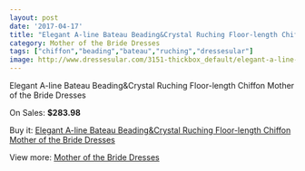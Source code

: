 ```yaml
---
layout: post
date: '2017-04-17'
title: "Elegant A-line Bateau Beading&Crystal Ruching Floor-length Chiffon Mother of the Bride Dresses"
category: Mother of the Bride Dresses
tags: ["chiffon","beading","bateau","ruching","dressesular"]
image: http://www.dressesular.com/3151-thickbox_default/elegant-a-line-bateau-beadingcrystal-ruching-floor-length-chiffon-mother-of-the-bride-dresses.jpg
---
```

Elegant A-line Bateau Beading&Crystal Ruching Floor-length Chiffon Mother of the Bride Dresses

On Sales: **$283.98**
<a href="https://www.dressesular.com/mother-of-the-bride-dresses/1154-elegant-a-line-bateau-beadingcrystal-ruching-floor-length-chiffon-mother-of-the-bride-dresses.html"><amp-img layout="responsive" width="600" height="600" src="//www.dressesular.com/3151-thickbox_default/elegant-a-line-bateau-beadingcrystal-ruching-floor-length-chiffon-mother-of-the-bride-dresses.jpg" alt="Elegant A-line Bateau Beading&Crystal Ruching Floor-length Chiffon Mother of the Bride Dresses 0" /></a>
<a href="https://www.dressesular.com/mother-of-the-bride-dresses/1154-elegant-a-line-bateau-beadingcrystal-ruching-floor-length-chiffon-mother-of-the-bride-dresses.html"><amp-img layout="responsive" width="600" height="600" src="//www.dressesular.com/3153-thickbox_default/elegant-a-line-bateau-beadingcrystal-ruching-floor-length-chiffon-mother-of-the-bride-dresses.jpg" alt="Elegant A-line Bateau Beading&Crystal Ruching Floor-length Chiffon Mother of the Bride Dresses 1" /></a>
<a href="https://www.dressesular.com/mother-of-the-bride-dresses/1154-elegant-a-line-bateau-beadingcrystal-ruching-floor-length-chiffon-mother-of-the-bride-dresses.html"><amp-img layout="responsive" width="600" height="600" src="//www.dressesular.com/3152-thickbox_default/elegant-a-line-bateau-beadingcrystal-ruching-floor-length-chiffon-mother-of-the-bride-dresses.jpg" alt="Elegant A-line Bateau Beading&Crystal Ruching Floor-length Chiffon Mother of the Bride Dresses 2" /></a>

Buy it: [Elegant A-line Bateau Beading&Crystal Ruching Floor-length Chiffon Mother of the Bride Dresses](https://www.dressesular.com/mother-of-the-bride-dresses/1154-elegant-a-line-bateau-beadingcrystal-ruching-floor-length-chiffon-mother-of-the-bride-dresses.html "Elegant A-line Bateau Beading&Crystal Ruching Floor-length Chiffon Mother of the Bride Dresses")

View more: [Mother of the Bride Dresses](https://www.dressesular.com/6-mother-of-the-bride-dresses "Mother of the Bride Dresses")